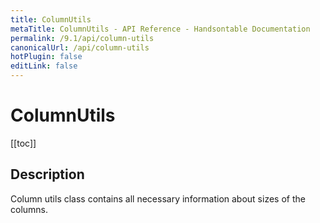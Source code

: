 ```yaml
---
title: ColumnUtils
metaTitle: ColumnUtils - API Reference - Handsontable Documentation
permalink: /9.1/api/column-utils
canonicalUrl: /api/column-utils
hotPlugin: false
editLink: false
---
```


# ColumnUtils

[[toc]]

## Description

Column utils class contains all necessary information about sizes of the columns.



